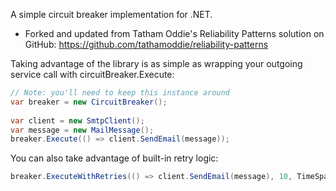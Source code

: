 A simple circuit breaker implementation for .NET.

+ Forked and updated from Tatham Oddie's Reliability Patterns solution on GitHub: https://github.com/tathamoddie/reliability-patterns

Taking advantage of the library is as simple as wrapping your outgoing service call with circuitBreaker.Execute:
```cs
// Note: you'll need to keep this instance around
var breaker = new CircuitBreaker();
 
var client = new SmtpClient();
var message = new MailMessage();
breaker.Execute(() => client.SendEmail(message));
```

You can also take advantage of built-in retry logic:

```cs
breaker.ExecuteWithRetries(() => client.SendEmail(message), 10, TimeSpan.FromSeconds(20));
```